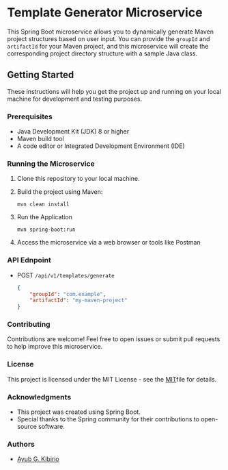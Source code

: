 # Template Generator Microservice

This Spring Boot microservice allows you to dynamically generate Maven project structures based on user input. You can provide the `groupId` and `artifactId` for your Maven project, and this microservice will create the corresponding project directory structure with a sample Java class.

## Getting Started

These instructions will help you get the project up and running on your local machine for development and testing purposes.

### Prerequisites

- Java Development Kit (JDK) 8 or higher
- Maven build tool
- A code editor or Integrated Development Environment (IDE)

### Running the Microservice

1. Clone this repository to your local machine.

2. Build the project using Maven:
   ```shell
   mvn clean install

3. Run the Application
    ```shell
    mvn spring-boot:run

4. Access the microservice via a web browser or tools like Postman

### API Ednpoint
- POST `/api/v1/templates/generate`
    ```json
    {
        "groupId": "com.example",
        "artifactId": "my-maven-project"
    }

### Contributing

Contributions are welcome! Feel free to open issues or submit pull requests to help improve this microservice.


### License

This project is licensed under the MIT License - see the [MIT](https://choosealicense.com/licenses/mit/)file for details.

### Acknowledgments

- This project was created using Spring Boot.
- Special thanks to the Spring community for their contributions to open-source software.

### Authors
- [Ayub G. Kibirio](https://github.com/akibirio)